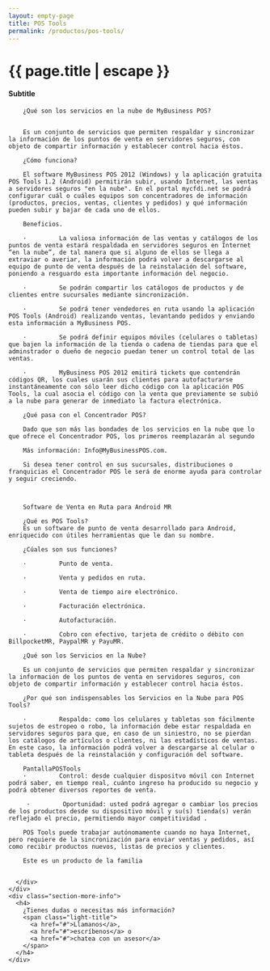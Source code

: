```yaml
---
layout: empty-page
title: POS Tools
permalink: /productos/pos-tools/
---
```


<div class="hero my-business">
  <div class="container">
    <div class="row">
      <div class="col-sm-6 hero-content">
        <div class="hero-main-copy">
          <div class="hero-copy">
            <h1>{{ page.title | escape }}</h1>
          </div>
        </div>
      </div>
      <div class="col-sm-5 col-md-offset-1">
      </div>
    </div>
  </div>
</div>

<div class="section-wrapper">
  <div class="container">
    <div class="our-clients text-center">
      <h4>Subtitle</h4>
    </div>
  </div>
  <div class="container padding-lv5-ver">
    <div class="row">
      <div class="col-sm-10 col-sm-offset-1">


        ¿Qué son los servicios en la nube de MyBusiness POS?


        Es un conjunto de servicios que permiten respaldar y sincronizar la información de los puntos de venta en servidores seguros, con objeto de compartir información y establecer control hacia éstos.

        ¿Cómo funciona?

        El software MyBusiness POS 2012 (Windows) y la aplicación gratuita POS Tools 1.2 (Android) permitirán subir, usando Internet, las ventas a servidores seguros "en la nube". En el portal mycfdi.net se podrá configurar cuál o cuáles equipos son concentradores de información (productos, precios, ventas, clientes y pedidos) y qué información pueden subir y bajar de cada uno de ellos.

        Beneficios.

        ·         La valiosa información de las ventas y catálogos de los puntos de venta estará respaldada en servidores seguros en Internet “en la nube”, de tal manera que si alguno de ellos se llega a extraviar o averiar, la información podrá volver a descargarse al equipo de punto de venta después de la reinstalación del software, poniendo a resguardo esta importante información del negocio.

        ·         Se podrán compartir los catálogos de productos y de clientes entre sucursales mediante sincronización.

        ·         Se podrá tener vendedores en ruta usando la aplicación POS Tools (Android) realizando ventas, levantando pedidos y enviando esta información a MyBusiness POS.

        ·         Se podrá definir equipos móviles (celulares o tabletas) que bajen la información de la tienda o cadena de tiendas para que el adminstrador o dueño de negocio puedan tener un control total de las ventas.

        ·         MyBusiness POS 2012 emitirá tickets que contendrán códigos QR, los cuales usarán sus clientes para autofacturarse instantáneamente con sólo leer dicho código con la aplicación POS Tools, la cual asocia el código con la venta que previamente se subió a la nube para generar de inmediato la factura electrónica.

        ¿Qué pasa con el Concentrador POS?

        Dado que son más las bondades de los servicios en la nube que lo que ofrece el Concentrador POS, los primeros reemplazarán al segundo

        Más información: Info@MyBusinessPOS.com.

        Si desea tener control en sus sucursales, distribuciones o franquicias el Concentrador POS le será de enorme ayuda para controlar y seguir creciendo.



        Software de Venta en Ruta para Android MR

        ¿Qué es POS Tools?
        Es un software de punto de venta desarrollado para Android, enriquecido con útiles herramientas que le dan su nombre.

        ¿Cúales son sus funciones?

        ·         Punto de venta.

        ·         Venta y pedidos en ruta.

        ·         Venta de tiempo aire electrónico.

        ·         Facturación electrónica.

        ·         Autofacturación.

        ·         Cobro con efectivo, tarjeta de crédito o débito con BillpocketMR, PaypalMR y PayuMR.

        ¿Qué son los Servicios en la Nube?

        Es un conjunto de servicios que permiten respaldar y sincronizar la información de los puntos de venta en servidores seguros, con objeto de compartir información y establecer control hacia éstos.

        ¿Por qué son indispensables los Servicios en la Nube para POS Tools?

        ·         Respaldo: como los celulares y tabletas son fácilmente sujetos de estropeo o robo, la información debe estar respaldada en servidores seguros para que, en caso de un siniestro, no se pierdan los catálogos de artículos o clientes, ni las estadísticos de ventas. En este caso, la información podrá volver a descargarse al celular o tableta después de la reinstalación y configuración del software.

        PantallaPOSTools
        ·         Control: desde cualquier dispositvo móvil con Internet podrá saber, en tiempo real, cuánto ingreso ha producido su negocio y podrá obtener diversos reportes de venta.

         ·         Oportunidad: usted podrá agregar o cambiar los precios de los productos desde su dispositivo móvil y su(s) tienda(s) verán reflejado el precio, permitiendo mayor competitividad .

        POS Tools puede trabajar autónomamente cuando no haya Internet, pero requiere de la sincronización para enviar ventas y pedidos, así como recibir productos nuevos, listas de precios y clientes.

        Este es un producto de la familia


      </div>
    </div>
    <div class="section-more-info">
      <h4>
        ¿Tienes dudas o necesitas más información?
        <span class="light-title">
          <a href="#">Llamanos</a>,
          <a href="#">escríbenos</a> o
          <a href="#">chatea con un asesor</a>
        </span>
      </h4>
    </div>
  </div>
</div>

